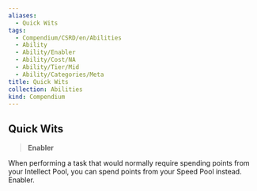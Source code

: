 ```yaml
---
aliases:
  - Quick Wits
tags:
  - Compendium/CSRD/en/Abilities
  - Ability
  - Ability/Enabler
  - Ability/Cost/NA
  - Ability/Tier/Mid
  - Ability/Categories/Meta
title: Quick Wits
collection: Abilities
kind: Compendium
---
```

## Quick Wits  
>**Enabler**
  
When performing a task that would normally require spending points from your Intellect Pool, you can spend points from your Speed Pool instead. Enabler.